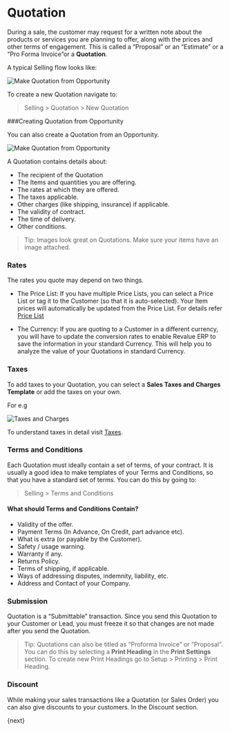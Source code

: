# Quotation

During a sale, the customer may request for a written note about the products
or services you are planning to offer, along with the prices and other terms
of engagement. This is called a “Proposal” or an “Estimate” or a “Pro Forma
Invoice”or a **Quotation**.

A typical Selling flow looks like:

<img class="screenshot" alt="Make Quotation from Opportunity" src="/docs/assets/img/selling/selling-flow.png">

To create a new Quotation navigate to:

> Selling > Quotation > New Quotation

###Creating Quotation from Opportunity

You can also create a Quotation from an Opportunity.

<img class="screenshot" alt="Make Quotation from Opportunity" src="/docs/assets/img/selling/make-quote-from-opp.png">

A Quotation contains details about:

  * The recipient of the Quotation
  * The Items and quantities you are offering.
  * The rates at which they are offered.
  * The taxes applicable.
  * Other charges (like shipping, insurance) if applicable.
  * The validity of contract.
  * The time of delivery.
  * Other conditions.

> Tip: Images look great on Quotations. Make sure your items have an image attached.

### Rates

The rates you quote may depend on two things.

  * The Price List: If you have multiple Price Lists, you can select a Price List or tag it to the Customer (so that it is auto-selected). Your Item prices will automatically be updated from the Price List. For details refer [Price List](/docs/user/manual/en/setting-up/price-lists.html)

  * The Currency: If you are quoting to a Customer in a different currency, you will have to update the conversion rates to enable Revalue ERP to save the information in your standard Currency. This will help you to analyze the value of your Quotations in standard Currency.

### Taxes

To add taxes to your Quotation, you can select a **Sales Taxes and Charges Template** or add the taxes on your own.

For e.g

<img class="screenshot" alt="Taxes and Charges" src="/docs/assets/img/selling/taxes-and-charges.gif">

To understand taxes in detail visit [Taxes](/docs/user/manual/en/setting-up/setting-up-taxes.html).

### Terms and Conditions

Each Quotation must ideally contain a set of terms, of your contract. It is
usually a good idea to make templates of your Terms and Conditions, so that
you have a standard set of terms. You can do this by going to:

> Selling > Terms and Conditions

#### What should Terms and Conditions Contain?

  * Validity of the offer.
  * Payment Terms (In Advance, On Credit, part advance etc).
  * What is extra (or payable by the Customer).
  * Safety / usage warning.
  * Warranty if any.
  * Returns Policy.
  * Terms of shipping, if applicable.
  * Ways of addressing disputes, indemnity, liability, etc.
  * Address and Contact of your Company.

### Submission

Quotation is a “Submittable” transaction. Since you send this Quotation to
your Customer or Lead, you must freeze it so that changes are not made after
you send the Quotation.

> Tip: Quotations can also be titled as “Proforma Invoice” or “Proposal”.
You can do this by selecting a **Print Heading** in the **Print Settings**
section. To create new Print Headings go to Setup > Printing >
Print Heading.

### Discount

While making your sales transactions like a Quotation (or Sales Order) you
can also give discounts to your customers. In the Discount section.

{next}
